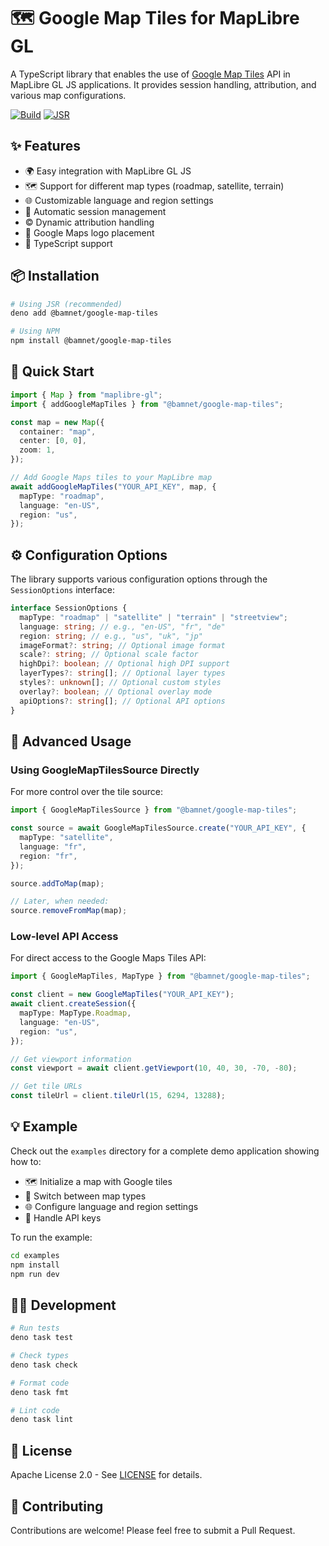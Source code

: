 # 🗺️ Google Map Tiles for MapLibre GL

A TypeScript library that enables the use of
[Google Map Tiles](https://developers.google.com/maps/documentation/tile) API in
MapLibre GL JS applications. It provides session handling, attribution, and
various map configurations.

[![Build](https://github.com/bamnet/google-map-tiles/actions/workflows/deno.yaml/badge.svg)](https://github.com/bamnet/google-map-tiles/actions/workflows/deno.yaml)
[![JSR](https://jsr.io/badges/@bamnet/google-map-tiles)](https://jsr.io/@bamnet/google-map-tiles)

## ✨ Features

- 🌍 Easy integration with MapLibre GL JS
- 🗺️ Support for different map types (roadmap, satellite, terrain)
- 🌐 Customizable language and region settings
- 🔄 Automatic session management
- ©️ Dynamic attribution handling
- 🎯 Google Maps logo placement
- 📝 TypeScript support

## 📦 Installation

```bash
# Using JSR (recommended)
deno add @bamnet/google-map-tiles

# Using NPM
npm install @bamnet/google-map-tiles
```

## 🚀 Quick Start

```typescript
import { Map } from "maplibre-gl";
import { addGoogleMapTiles } from "@bamnet/google-map-tiles";

const map = new Map({
  container: "map",
  center: [0, 0],
  zoom: 1,
});

// Add Google Maps tiles to your MapLibre map
await addGoogleMapTiles("YOUR_API_KEY", map, {
  mapType: "roadmap",
  language: "en-US",
  region: "us",
});
```

## ⚙️ Configuration Options

The library supports various configuration options through the `SessionOptions`
interface:

```typescript
interface SessionOptions {
  mapType: "roadmap" | "satellite" | "terrain" | "streetview";
  language: string; // e.g., "en-US", "fr", "de"
  region: string; // e.g., "us", "uk", "jp"
  imageFormat?: string; // Optional image format
  scale?: string; // Optional scale factor
  highDpi?: boolean; // Optional high DPI support
  layerTypes?: string[]; // Optional layer types
  styles?: unknown[]; // Optional custom styles
  overlay?: boolean; // Optional overlay mode
  apiOptions?: string[]; // Optional API options
}
```

## 🔧 Advanced Usage

### Using GoogleMapTilesSource Directly

For more control over the tile source:

```typescript
import { GoogleMapTilesSource } from "@bamnet/google-map-tiles";

const source = await GoogleMapTilesSource.create("YOUR_API_KEY", {
  mapType: "satellite",
  language: "fr",
  region: "fr",
});

source.addToMap(map);

// Later, when needed:
source.removeFromMap(map);
```

### Low-level API Access

For direct access to the Google Maps Tiles API:

```typescript
import { GoogleMapTiles, MapType } from "@bamnet/google-map-tiles";

const client = new GoogleMapTiles("YOUR_API_KEY");
await client.createSession({
  mapType: MapType.Roadmap,
  language: "en-US",
  region: "us",
});

// Get viewport information
const viewport = await client.getViewport(10, 40, 30, -70, -80);

// Get tile URLs
const tileUrl = client.tileUrl(15, 6294, 13288);
```

## 💡 Example

Check out the `examples` directory for a complete demo application showing how
to:

- 🗺️ Initialize a map with Google tiles
- 🔄 Switch between map types
- 🌐 Configure language and region settings
- 🔑 Handle API keys

To run the example:

```bash
cd examples
npm install
npm run dev
```

## 👩‍💻 Development

```bash
# Run tests
deno task test

# Check types
deno task check

# Format code
deno task fmt

# Lint code
deno task lint
```

## 📄 License

Apache License 2.0 - See [LICENSE](LICENSE) for details.

## 🤝 Contributing

Contributions are welcome! Please feel free to submit a Pull Request.
